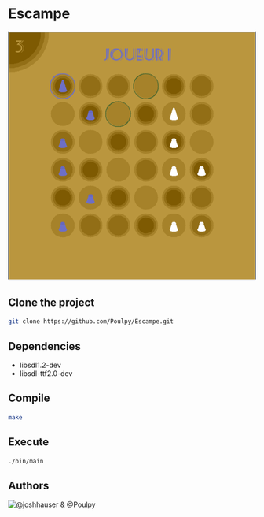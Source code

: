 # Escampe
![Escampe](https://github.com/Poulpy/escampe/blob/master/escampe.png?raw=true)




## Clone the project

```bash
git clone https://github.com/Poulpy/Escampe.git
```

## Dependencies

- libsdl1.2-dev
- libsdl-ttf2.0-dev

## Compile
```bash
make
```

## Execute

```bash
./bin/main
```

## Authors

![@joshhauser](https://github.com/joshhauser) & @Poulpy


